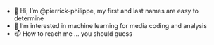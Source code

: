 - 👋 Hi, I’m @pierrick-philippe, my first and last names are easy to determine
- 👀 I’m interested in machine learning for media coding and analysis
- 📫 How to reach me ... you should guess

<!---
pierrick-philippe/pierrick-philippe is a ✨ special ✨ repository because its `README.md` (this file) appears on your GitHub profile.
You can click the Preview link to take a look at your changes.
--->
